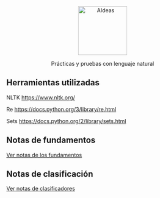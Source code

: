 <div align="center">
  <div align="center">
      <img width="128" src="https://miro.medium.com/max/1184/1*5dQO7LHrsy3lIi2d0bgRLw.png" 
      alt="AIdeas"/>
  </div>
  <p>Prácticas y pruebas con lenguaje natural</p>
</div>

## Herramientas utilizadas

NLTK
https://www.nltk.org/

Re
https://docs.python.org/3/library/re.html

Sets
https://docs.python.org/2/library/sets.html

## Notas de fundamentos

[Ver notas de los fundamentos](/1.-Fundamentos/Notes/notes.md)

## Notas de clasificación

[Ver notas de clasificadores](/2.-Clasificadores/Notas/notes.md)
